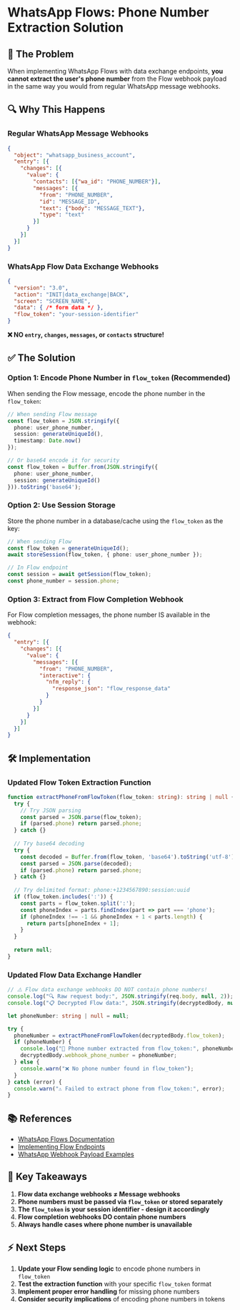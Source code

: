 # WhatsApp Flows: Phone Number Extraction Solution

## 🚨 **The Problem**

When implementing WhatsApp Flows with data exchange endpoints, **you cannot extract the user's phone number** from the Flow webhook payload in the same way you would from regular WhatsApp message webhooks.

## 🔍 **Why This Happens**

### Regular WhatsApp Message Webhooks
```json
{
  "object": "whatsapp_business_account",
  "entry": [{
    "changes": [{
      "value": {
        "contacts": [{"wa_id": "PHONE_NUMBER"}],
        "messages": [{
          "from": "PHONE_NUMBER",
          "id": "MESSAGE_ID",
          "text": {"body": "MESSAGE_TEXT"},
          "type": "text"
        }]
      }
    }]
  }]
}
```

### WhatsApp Flow Data Exchange Webhooks
```json
{
  "version": "3.0",
  "action": "INIT|data_exchange|BACK",
  "screen": "SCREEN_NAME", 
  "data": { /* form data */ },
  "flow_token": "your-session-identifier"
}
```

**❌ NO `entry`, `changes`, `messages`, or `contacts` structure!**

## ✅ **The Solution**

### Option 1: Encode Phone Number in `flow_token` (Recommended)

When sending the Flow message, encode the phone number in the `flow_token`:

```typescript
// When sending Flow message
const flow_token = JSON.stringify({
  phone: user_phone_number,
  session: generateUniqueId(),
  timestamp: Date.now()
});

// Or base64 encode it for security
const flow_token = Buffer.from(JSON.stringify({
  phone: user_phone_number,
  session: generateUniqueId()
})).toString('base64');
```

### Option 2: Use Session Storage

Store the phone number in a database/cache using the `flow_token` as the key:

```typescript
// When sending Flow
const flow_token = generateUniqueId();
await storeSession(flow_token, { phone: user_phone_number });

// In Flow endpoint
const session = await getSession(flow_token);
const phone_number = session.phone;
```

### Option 3: Extract from Flow Completion Webhook

For Flow completion messages, the phone number IS available in the webhook:

```json
{
  "entry": [{
    "changes": [{
      "value": {
        "messages": [{
          "from": "PHONE_NUMBER",
          "interactive": {
            "nfm_reply": {
              "response_json": "flow_response_data"
            }
          }
        }]
      }
    }]
  }]
}
```

## 🛠 **Implementation**

### Updated Flow Token Extraction Function

```typescript
function extractPhoneFromFlowToken(flow_token: string): string | null {
  try {
    // Try JSON parsing
    const parsed = JSON.parse(flow_token);
    if (parsed.phone) return parsed.phone;
  } catch {}
  
  // Try base64 decoding
  try {
    const decoded = Buffer.from(flow_token, 'base64').toString('utf-8');
    const parsed = JSON.parse(decoded);
    if (parsed.phone) return parsed.phone;
  } catch {}
  
  // Try delimited format: phone:+1234567890:session:uuid
  if (flow_token.includes(':')) {
    const parts = flow_token.split(':');
    const phoneIndex = parts.findIndex(part => part === 'phone');
    if (phoneIndex !== -1 && phoneIndex + 1 < parts.length) {
      return parts[phoneIndex + 1];
    }
  }
  
  return null;
}
```

### Updated Flow Data Exchange Handler

```typescript
// ⚠️ Flow data exchange webhooks DO NOT contain phone numbers!
console.log("🔍 Raw request body:", JSON.stringify(req.body, null, 2));
console.log("📋 Decrypted Flow data:", JSON.stringify(decryptedBody, null, 2));

let phoneNumber: string | null = null;

try {
  phoneNumber = extractPhoneFromFlowToken(decryptedBody.flow_token);
  if (phoneNumber) {
    console.log("📱 Phone number extracted from flow_token:", phoneNumber);
    decryptedBody.webhook_phone_number = phoneNumber;
  } else {
    console.warn("❌ No phone number found in flow_token");
  }
} catch (error) {
  console.warn("⚠️ Failed to extract phone from flow_token:", error);
}
```

## 📚 **References**

- [WhatsApp Flows Documentation](https://developers.facebook.com/docs/whatsapp/flows/)
- [Implementing Flow Endpoints](https://developers.facebook.com/docs/whatsapp/flows/guides/implementingyourflowendpoint/)
- [WhatsApp Webhook Payload Examples](https://developers.facebook.com/docs/whatsapp/cloud-api/webhooks/payload-examples/)

## 🎯 **Key Takeaways**

1. **Flow data exchange webhooks ≠ Message webhooks**
2. **Phone numbers must be passed via `flow_token` or stored separately**
3. **The `flow_token` is your session identifier - design it accordingly**
4. **Flow completion webhooks DO contain phone numbers**
5. **Always handle cases where phone number is unavailable**

## ⚡ **Next Steps**

1. **Update your Flow sending logic** to encode phone numbers in `flow_token`
2. **Test the extraction function** with your specific `flow_token` format
3. **Implement proper error handling** for missing phone numbers
4. **Consider security implications** of encoding phone numbers in tokens 